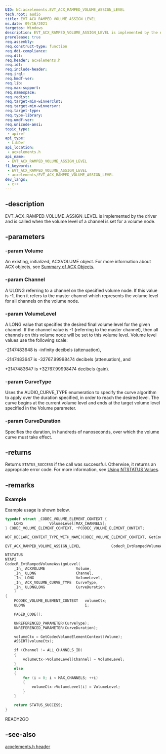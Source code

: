 ```yaml
---
UID: NC:acxelements.EVT_ACX_RAMPED_VOLUME_ASSIGN_LEVEL
tech.root: audio 
title: EVT_ACX_RAMPED_VOLUME_ASSIGN_LEVEL
ms.date: 09/16/2021
targetos: Windows
description: EVT_ACX_RAMPED_VOLUME_ASSIGN_LEVEL is implemented by the driver and is called when the volume level of a channel is set for a volume node.
prerelease: true
req.assembly: 
req.construct-type: function
req.ddi-compliance: 
req.dll: 
req.header: acxelements.h
req.idl: 
req.include-header: 
req.irql: 
req.kmdf-ver: 
req.lib: 
req.max-support: 
req.namespace: 
req.redist: 
req.target-min-winverclnt: 
req.target-min-winversvr: 
req.target-type: 
req.type-library: 
req.umdf-ver: 
req.unicode-ansi: 
topic_type:
 - apiref
api_type:
 - LibDef
api_location:
 - acxelements.h
api_name:
 - EVT_ACX_RAMPED_VOLUME_ASSIGN_LEVEL
f1_keywords:
 - EVT_ACX_RAMPED_VOLUME_ASSIGN_LEVEL
 - acxelements/EVT_ACX_RAMPED_VOLUME_ASSIGN_LEVEL
dev_langs:
 - c++
---
```


## -description

EVT_ACX_RAMPED_VOLUME_ASSIGN_LEVEL is implemented by the driver and is called when the volume level of a channel is set for a volume node.

## -parameters

### -param Volume

An existing, initialized, ACXVOLUME object. For more information about ACX objects, see [Summary of ACX Objects](/windows-hardware/drivers/audio/acx-summary-of-objects). 

### -param Channel

A ULONG referring to a channel on the specified volume node. If this value is -1, then it refers to the master channel which represents the volume level for all channels on the volume node.

### -param VolumeLevel

A LONG value that specifies the desired final volume level for the given channel. If the channel value is -1 (referring to the master channel), then all channels on this volume node will be set to this volume level. Volume level values use the following scale:

-2147483648 is -infinity decibels (attenuation),

-2147483647 is -32767.99998474 decibels (attenuation), and

+2147483647 is +32767.99998474 decibels (gain).

### -param CurveType

Uses the AUDIO_CURVE_TYPE enumeration to specify the curve algorithm to apply over the duration specified, in order to reach the desired level. The curve begins at the current volume level and ends at the target volume level specified in the Volume parameter.

### -param CurveDuration

Specifies the duration, in hundreds of nanoseconds, over which the volume curve must take effect.

## -returns

Returns `STATUS_SUCCESS` if the call was successful. Otherwise, it returns an appropriate error code. For more information, see [Using NTSTATUS Values](/windows-hardware/drivers/kernel/using-ntstatus-values).

## -remarks

### Example

Example usage is shown below.

```cpp
typedef struct _CODEC_VOLUME_ELEMENT_CONTEXT {
    LONG            VolumeLevel[MAX_CHANNELS];
} CODEC_VOLUME_ELEMENT_CONTEXT, *PCODEC_VOLUME_ELEMENT_CONTEXT;

WDF_DECLARE_CONTEXT_TYPE_WITH_NAME(CODEC_VOLUME_ELEMENT_CONTEXT, GetCodecVolumeElementContext)

EVT_ACX_RAMPED_VOLUME_ASSIGN_LEVEL              CodecR_EvtRampedVolumeAssignLevel;

NTSTATUS
NTAPI
CodecR_EvtRampedVolumeAssignLevel(
    _In_ ACXVOLUME              Volume,
    _In_ ULONG                  Channel,
    _In_ LONG                   VolumeLevel,
    _In_ ACX_VOLUME_CURVE_TYPE  CurveType,
    _In_ ULONGLONG              CurveDuration
    )
{
    PCODEC_VOLUME_ELEMENT_CONTEXT   volumeCtx;
    ULONG                           i;

    PAGED_CODE();

    UNREFERENCED_PARAMETER(CurveType);
    UNREFERENCED_PARAMETER(CurveDuration);

    volumeCtx = GetCodecVolumeElementContext(Volume);
    ASSERT(volumeCtx);

    if (Channel != ALL_CHANNELS_ID)
    {
        volumeCtx->VolumeLevel[Channel] = VolumeLevel;
    }
    else
    {
        for (i = 0; i < MAX_CHANNELS; ++i)
        {
            volumeCtx->VolumeLevel[i] = VolumeLevel;
        }
    }

    return STATUS_SUCCESS;
}
```
READY2GO

## -see-also

[acxelements.h header](index.md)

